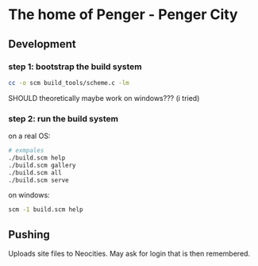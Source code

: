 # The home of Penger - Penger City

## Development

### step 1: bootstrap the build system
```bash
cc -o scm build_tools/scheme.c -lm
```
SHOULD theoretically maybe work on windows??? (i tried)

### step 2: run the build system
on a real OS:
```bash
# exmpales
./build.scm help
./build.scm gallery
./build.scm all
./build.scm serve
```

on windows:
```cmd
scm -1 build.scm help
```

## Pushing

Uploads site files to Neocities. May ask for login that is then remembered.
